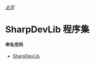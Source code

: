 ###### [主页](./Index.md "主页")
# SharpDevLib 程序集
#### 命名空间
* [SharpDevLib](./SharpDevLib.namespace.md "SharpDevLib")
